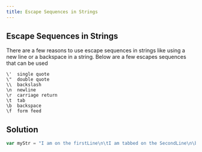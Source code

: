 ```yaml
---
title: Escape Sequences in Strings
---
```

## Escape Sequences in Strings

There are a few reasons to use escape sequences in strings like using a new line or a backspace in a string. Below are a few escapes sequences that can be used

    \'	single quote
    \"	double quote
    \\	backslash
    \n	newline
    \r	carriage return
    \t	tab
    \b	backspace
    \f	form feed

## Solution
```javascript
var myStr = "I am on the firstLine\n\tI am tabbed on the SecondLine\n\bI am backspace on the ThirdLine";
```
